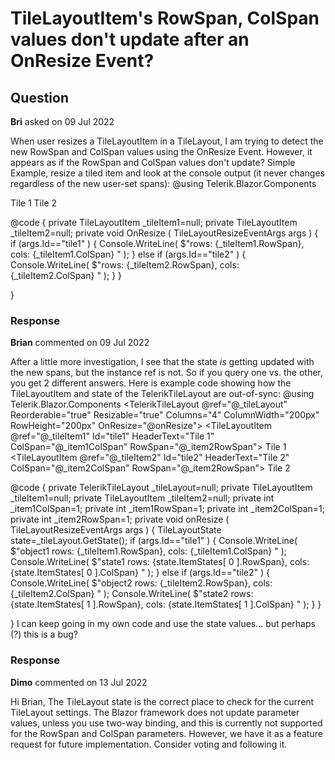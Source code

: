 # TileLayoutItem's RowSpan, ColSpan values don't update after an OnResize Event?

## Question

**Bri** asked on 09 Jul 2022

When user resizes a TileLayoutItem in a TileLayout, I am trying to detect the new RowSpan and ColSpan values using the OnResize Event. However, it appears as if the RowSpan and ColSpan values don't update? Simple Example, resize a tiled item and look at the console output (it never changes regardless of the new user-set spans): @using Telerik.Blazor.Components

<TelerikTileLayout Reorderable="true" Resizable="true" Columns="4" ColumnWidth="200px" RowHeight="200px" OnResize="@OnResize">
<TileLayoutItems>
<TileLayoutItem @ref="@_tileItem1" Id="tile1" HeaderText="Tile 1" ColSpan="1" RowSpan="1">
<Content>Tile 1 </Content>
</TileLayoutItem>
<TileLayoutItem @ref="@_tileItem2" Id="tile2" HeaderText="Tile 2" ColSpan="1" RowSpan="1">
<Content>Tile 2 </Content>
</TileLayoutItem>
</TileLayoutItems>
</TelerikTileLayout>

@code { private TileLayoutItem _tileItem1=null; private TileLayoutItem _tileItem2=null; private void OnResize ( TileLayoutResizeEventArgs args ) { if (args.Id=="tile1" ) { Console.WriteLine( $"rows: {_tileItem1.RowSpan}, cols: {_tileItem1.ColSpan} " ); } else if (args.Id=="tile2" ) { Console.WriteLine( $"rows: {_tileItem2.RowSpan}, cols: {_tileItem2.ColSpan} " ); }
}

}

### Response

**Brian** commented on 09 Jul 2022

After a little more investigation, I see that the state *is* getting updated with the new spans, but the instance ref is not. So if you query one vs. the other, you get 2 different answers. Here is example code showing how the TileLayoutItem and state of the TelerikTileLayout are out-of-sync: @using Telerik.Blazor.Components <TelerikTileLayout @ref="@_tileLayout" Reorderable="true" Resizable="true" Columns="4" ColumnWidth="200px" RowHeight="200px" OnResize="@onResize">
<TileLayoutItems>
<TileLayoutItem @ref="@_tileItem1" Id="tile1" HeaderText="Tile 1" ColSpan="@_item1ColSpan" RowSpan="@_item2RowSpan">
<Content>Tile 1 </Content>
</TileLayoutItem>
<TileLayoutItem @ref="@_tileItem2" Id="tile2" HeaderText="Tile 2" ColSpan="@_item2ColSpan" RowSpan="@_item2RowSpan">
<Content>Tile 2 </Content>
</TileLayoutItem>
</TileLayoutItems>
</TelerikTileLayout>

@code { private TelerikTileLayout _tileLayout=null; private TileLayoutItem _tileItem1=null; private TileLayoutItem _tileItem2=null; private int _item1ColSpan=1; private int _item1RowSpan=1; private int _item2ColSpan=1; private int _item2RowSpan=1; private void onResize ( TileLayoutResizeEventArgs args ) {
TileLayoutState state=_tileLayout.GetState(); if (args.Id=="tile1" ) {
Console.WriteLine( $"object1 rows: {_tileItem1.RowSpan}, cols: {_tileItem1.ColSpan} " );
Console.WriteLine( $"state1 rows: {state.ItemStates[ 0 ].RowSpan}, cols: {state.ItemStates[ 0 ].ColSpan} " );
} else if (args.Id=="tile2" ) {
Console.WriteLine( $"object2 rows: {_tileItem2.RowSpan}, cols: {_tileItem2.ColSpan} " );
Console.WriteLine( $"state2 rows: {state.ItemStates[ 1 ].RowSpan}, cols: {state.ItemStates[ 1 ].ColSpan} " );
}
}

} I can keep going in my own code and use the state values... but perhaps (?) this is a bug?

### Response

**Dimo** commented on 13 Jul 2022

Hi Brian, The TileLayout state is the correct place to check for the current TileLayout settings. The Blazor framework does not update parameter values, unless you use two-way binding, and this is currently not supported for the RowSpan and ColSpan parameters. However, we have it as a feature request for future implementation. Consider voting and following it.
